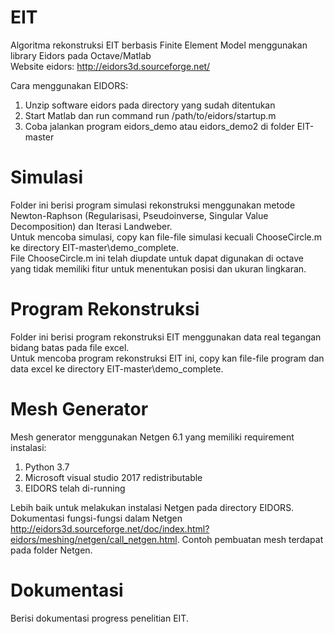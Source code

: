 # EIT
Algoritma rekonstruksi EIT berbasis Finite Element Model menggunakan library Eidors pada Octave/Matlab  
Website eidors: http://eidors3d.sourceforge.net/

Cara menggunakan EIDORS:
1. Unzip software eidors pada directory yang sudah ditentukan
2. Start Matlab dan run command run /path/to/eidors/startup.m
3. Coba jalankan program eidors_demo atau eidors_demo2 di folder EIT-master

# Simulasi
Folder ini berisi program simulasi rekonstruksi menggunakan metode Newton-Raphson (Regularisasi, Pseudoinverse, Singular Value Decomposition) dan Iterasi Landweber.  
Untuk mencoba simulasi, copy kan file-file simulasi kecuali ChooseCircle.m ke directory EIT-master\demo_complete.  
File ChooseCircle.m ini telah diupdate untuk dapat digunakan di octave yang tidak memiliki fitur untuk menentukan posisi dan ukuran lingkaran.  

# Program Rekonstruksi
Folder ini berisi program rekonstruksi EIT menggunakan data real tegangan bidang batas pada file excel.  
Untuk mencoba program rekonstruksi EIT ini, copy kan file-file program dan data excel ke directory EIT-master\demo_complete.

# Mesh Generator
Mesh generator menggunakan Netgen 6.1 yang memiliki requirement instalasi:
1. Python 3.7
2. Microsoft visual studio 2017 redistributable
3. EIDORS telah di-running

Lebih baik untuk melakukan instalasi Netgen pada directory EIDORS.
Dokumentasi fungsi-fungsi dalam Netgen http://eidors3d.sourceforge.net/doc/index.html?eidors/meshing/netgen/call_netgen.html.
Contoh pembuatan mesh terdapat pada folder Netgen.

# Dokumentasi
Berisi dokumentasi progress penelitian EIT.  
